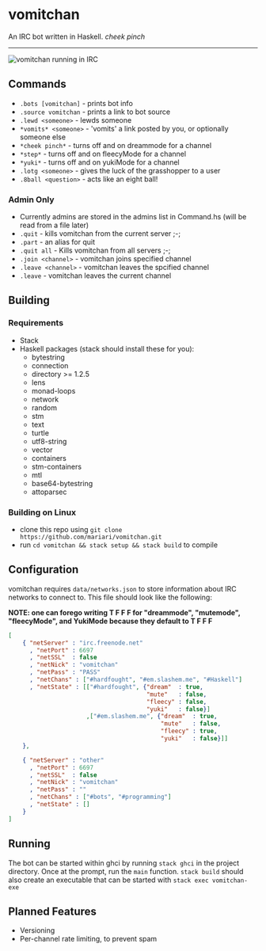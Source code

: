 # vomitchan
An IRC bot written in Haskell.  *cheek pinch*

---

![vomitchan running in IRC](https://puu.sh/BJHkI/08007ee669.png)

## Commands
- `.bots [vomitchan]` - prints bot info
- `.source vomitchan` - prints a link to bot source
- `.lewd <someone>` - lewds someone
- `*vomits* <someone>` - 'vomits' a link posted by you, or optionally someone else
- `*cheek pinch*` - turns off and on dreammode for a channel
- `*step*` - turns off and on fleecyMode for a channel
- `*yuki*` - turns off and on yukiMode for a channel
- `.lotg <someone>` - gives the luck of the grasshopper to a user
- `.8ball <question>` - acts like an eight ball!

### Admin Only
- Currently admins are stored in the admins list in Command.hs (will be read from a file later)
- `.quit` - kills vomitchan from the current server ;-;
- `.part` - an alias for quit
- `.quit all` - Kills vomitchan from all servers ;-;
- `.join <channel>` - vomitchan joins specified channel
- `.leave <channel>` - vomitchan leaves the spcified channel
- `.leave` - vomitchan leaves the current channel

## Building
### Requirements
- Stack
- Haskell packages (stack should install these for you):
  - bytestring
  - connection
  - directory >= 1.2.5
  - lens
  - monad-loops
  - network
  - random
  - stm
  - text
  - turtle
  - utf8-string
  - vector
  - containers
  - stm-containers
  - mtl
  - base64-bytestring
  - attoparsec


### Building on Linux
- clone this repo using `git clone https://github.com/mariari/vomitchan.git`
- run `cd vomitchan && stack setup && stack build` to compile

## Configuration
vomitchan requires `data/networks.json` to store information about IRC networks to connect to.
This file should look like the following:

**NOTE: one can forego writing T F F F for "dreammode", "mutemode", "fleecyMode", and YukiMode because they default to T F F F**

```json
[
    { "netServer" : "irc.freenode.net"
      , "netPort" : 6697
      , "netSSL"  : false
      , "netNick" : "vomitchan"
      , "netPass" : "PASS"
      , "netChans" : ["#hardfought", "#em.slashem.me", "#Haskell"]
      , "netState" : [["#hardfought", {"dream"  : true,
                                       "mute"   : false,
                                       "fleecy" : false,
                                       "yuki"   : false}]
                      ,["#em.slashem.me", {"dream"  : true,
                                           "mute"   : false,
                                           "fleecy" : true,
                                           "yuki"   : false}]]
    },

    { "netServer" : "other"
      , "netPort" : 6697
      , "netSSL"  : false
      , "netNick" : "vomitchan"
      , "netPass" : ""
      , "netChans" : ["#bots", "#programming"]
      , "netState" : []
    }
]

```

## Running
The bot can be started within ghci by running `stack ghci` in the project directory. Once at the prompt, run the `main` function.
`stack build` should also create an executable that can be started with `stack exec vomitchan-exe`

## Planned Features
- Versioning
- Per-channel rate limiting, to prevent spam